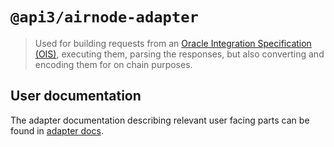 # `@api3/airnode-adapter`

> Used for building requests from an [Oracle Integration Specification (OIS)](https://docs.api3.org/ois/v1.0.0/),
> executing them, parsing the responses, but also converting and encoding them for on chain purposes.

## User documentation

The adapter documentation describing relevant user facing parts can be found in
[adapter docs](https://docs.api3.org/airnode/latest/reference/packages/adapter.html).
